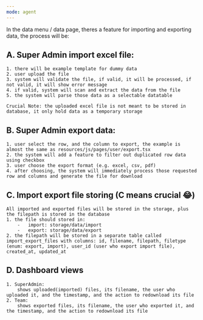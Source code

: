 ```yaml
---
mode: agent
---
```


In the data menu / data page, theres a feature for importing and exporting data, the process will be:

## A. Super Admin import excel file:

    1. there will be example template for dummy data
    2. user upload the file
    3. system will validate the file, if valid, it will be processed, if not valid, it will show error message
    4. if valid, system will scan and extract the data from the file
    5. the system will parse those data as a selectable datatable

    Crucial Note: the uploaded excel file is not meant to be stored in database, it only hold data as a temporary storage

## B. Super Admin export data:

    1. user select the row, and the column to export, the example is almost the same as resources/js/pages/user/export.tsx
    2. the system will add a feature to filter out duplicated row data using checkbox
    3. user choose the export format (e.g. excel, csv, pdf)
    4. after choosing, the system will immediately process those requested row and columns and generate the file for download

## C. Import export file storing (C means crucial 😂)

    All imported and exported files will be stored in the storage, plus the filepath is stored in the database
    1. the file should stored in:
        -   import: storage/data/import
        -   export: storage/data/export
    2. the filepath will be stored in a separate table called import_export_files with columns: id, filename, filepath, filetype (enum: export, import), user_id (user who export import file), created_at, updated_at

## D. Dashboard views

    1. SuperAdmin:
        shows uploaded(imported) files, its filename, the user who uploaded it, and the timestamp, and the action to redownload its file
    2. Team:
        shows exported files, its filename, the user who exported it, and the timestamp, and the action to redownload its file
